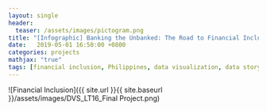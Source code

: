 ```yaml
---
layout: single
header:
  teaser: /assets/images/pictogram.png
title: "[Infographic] Banking the Unbanked: The Road to Financial Inclusion in the Philippines"
date:   2019-05-01 16:50:00 +0800
categories: projects
mathjax: "true"
tags: [financial inclusion, Philippines, data visualization, data storytelling]
---
```


![Financial Inclusion]({{ site.url }}{{ site.baseurl }}/assets/images/DVS_LT16_Final Project.png)

